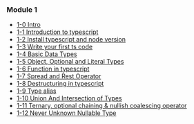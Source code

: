 ### Module 1

- [1-0 Intro]()
- [1-1 Introduction to typescript]()
- [1-2 Install typescript and node version]()
- [1-3 Write your first ts code]()
- [1-4 Basic Data Types]()
- [1-5 Object, Optional and Literal Types]()
- [1-6 Function in typescript]()
- [1-7 Spread and Rest Operator]()
- [1-8 Destructuring in typescript]()
- [1-9 Type alias]()
- [1-10 Union And Intersection of Types]()
- [1-11 Ternary, optional chaining & nullish coalescing operator]()
- [1-12 Never Unknown Nullable Type]()
